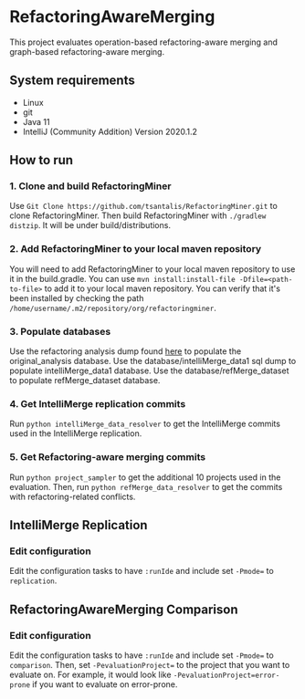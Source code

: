 # RefactoringAwareMerging

This project evaluates operation-based refactoring-aware merging and graph-based 
refactoring-aware merging.

## System requirements
* Linux
* git
* Java 11
* IntelliJ (Community Addition) Version 2020.1.2

## How to run

### 1. Clone and build RefactoringMiner 
Use `Git Clone https://github.com/tsantalis/RefactoringMiner.git` to clone RefactoringMiner. 
Then build RefactoringMiner with `./gradlew distzip`. It will be under build/distributions.

### 2. Add RefactoringMiner to your local maven repository
You will need to add RefactoringMiner to your local maven repository to
use it in the build.gradle. You can use `mvn install:install-file -Dfile=<path-to-file>`
to add it to your local maven repository. You can verify that it's been installed 
by checking the path `/home/username/.m2/repository/org/refactoringminer`.

### 3. Populate databases
Use the refactoring analysis dump found [here](https://github.com/ualberta-smr/refactoring-analysis-results)
to populate the original_analysis database. Use the database/intelliMerge_data1
sql dump to populate intelliMerge_data1 database. Use the database/refMerge_dataset
to populate refMerge_dataset database.

### 4. Get IntelliMerge replication commits
Run `python intelliMerge_data_resolver` to get the IntelliMerge commits used in
the IntelliMerge replication. 

### 5. Get Refactoring-aware merging commits
Run `python project_sampler` to get the additional 10 projects used in the 
evaluation. Then, run `python refMerge_data_resolver` to get the commits with
refactoring-related conflicts.

## IntelliMerge Replication

### Edit configuration
Edit the configuration tasks to have `:runIde` and include set `-Pmode=` to `replication`. 

## RefactoringAwareMerging Comparison

### Edit configuration
Edit the configuration tasks to have `:runIde` and include set `-Pmode=` to `comparison`.
Then, set `-PevaluationProject=` to the project that you want to evaluate on. For example,
it would look like `-PevaluationProject=error-prone` if you want to evaluate on error-prone.


